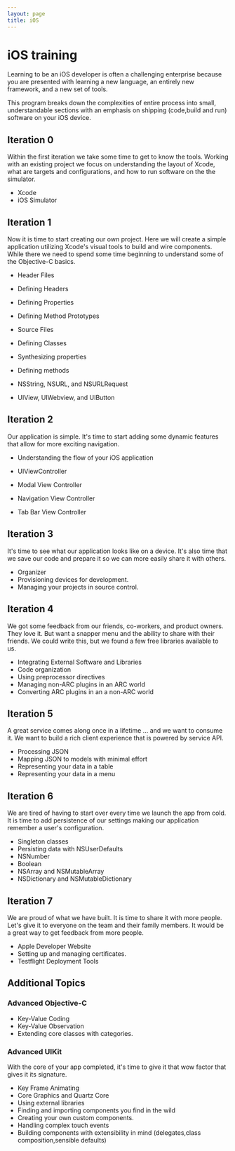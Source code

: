 ```yaml
---
layout: page
title: iOS
---
```


# iOS training

Learning to be an iOS developer is often a challenging enterprise because you
are presented with learning a new language, an entirely new framework, and a
new set of tools.

This program breaks down the complexities of entire process into small, understandable sections with an emphasis on shipping (code,build and run) software on your iOS device.

## Iteration 0

Within the first iteration we take some time to get to know the tools. Working with an existing project we focus on understanding the layout of Xcode, what are targets and configurations, and how to run software on the the simulator.

* Xcode
* iOS Simulator

## Iteration 1

Now it is time to start creating our own project. Here we will create a simple application utilizing Xcode's visual tools to build and wire components. While there we need to spend some time beginning to understand some of the Objective-C basics.

* Header Files
* Defining Headers
* Defining Properties
* Defining Method Prototypes
* Source Files
* Defining Classes
* Synthesizing properties
* Defining methods

* NSString, NSURL, and NSURLRequest
* UIView, UIWebview, and UIButton


## Iteration 2

Our application is simple. It's time to start adding some dynamic features that allow for more exciting navigation.

* Understanding the flow of your iOS application

* UIViewController
* Modal View Controller
* Navigation View Controller
* Tab Bar View Controller

## Iteration 3

It's time to see what our application looks like on a device. It's also time that we save our code and prepare it so we can more easily share it with others.

* Organizer
* Provisioning devices for development.
* Managing your projects in source control.

## Iteration 4

We got some feedback from our friends, co-workers, and product owners. They love it. But want a snapper menu and the ability to share with their friends. We could write this, but we found a few free libraries available to us.

* Integrating External Software and Libraries
* Code organization
* Using preprocessor directives
* Managing non-ARC plugins in an ARC world
* Converting ARC plugins in an a non-ARC world

## Iteration 5

A great service comes along once in a lifetime ... and we want to consume it. We want to build a rich client experience that is powered by service API.

* Processing JSON
* Mapping JSON to models with minimal effort
* Representing your data in a table
* Representing your data in a menu

## Iteration 6

We are tired of having to start over every time we launch the app from cold. It is time to add persistence of our settings making our application remember a user's configuration.

* Singleton classes
* Persisting data with NSUserDefaults
* NSNumber
* Boolean
* NSArray and NSMutableArray
* NSDictionary and NSMutableDictionary


## Iteration 7

We are proud of what we have built. It is time to share it with more people. Let's give it to everyone on the team and their family members. It would be a great way to get feedback from more people.

* Apple Developer Website
* Setting up and managing certificates.
* Testflight Deployment Tools


## Additional Topics

### Advanced Objective-C

* Key-Value Coding
* Key-Value Observation
* Extending core classes with categories.

### Advanced UIKit

With the core of your app completed, it's time to give it that wow factor that gives it its signature.

* Key Frame Animating
* Core Graphics and Quartz Core
* Using external libraries
* Finding and importing components you find in the wild
* Creating your own custom components.
* Handling complex touch events
* Building components with extensibility in mind (delegates,class composition,sensible defaults)
